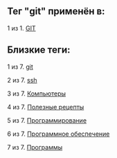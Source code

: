 ## Тег "git" применён в:

1 из 1. [GIT](../Компьютеры%20и%20софт/Программы/GIT.md)

## Близкие теги:

1 из 7. [git](./git.md)

2 из 7. [ssh](./ssh.md)

3 из 7. [Компьютеры](./компьютеры.md)

4 из 7. [Полезные рецепты](./полезные%20рецепты.md)

5 из 7. [Программирование](./программирование.md)

6 из 7. [Программное обеспечение](./программное%20обеспечение.md)

7 из 7. [Программы](./программы.md)

